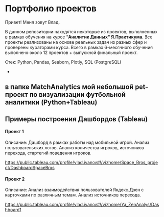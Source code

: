 # Портфолио проектов
Привет! Меня зовут Влад.

В данном репозитории находятся некоторые из проектов, выполненных в рамках обучения на курсе **"Аналитик Данных"  Я.Практикума**.  Все проекты реализованы на основе реальных задач из разных сфер и проверены кураторами курса.
Всего в рамках 6-месячного обучения выполнено около 12 проектов + выпускной финальный проект.

Стек: Python, Pandas, Seaborn, Plotly, SQL (PostgreSQL)

+

## в папке MatchAnalytics мой небольшой **pet-проект** по визуализации футбольной аналитики (Python+Tableau) 
 

## Примеры построения Дашбордов  (Tableau) 

#### Проект 1
Описание: Дашборд в рамках работы над мобильной игрой. 
Анализ пользовательских логов. Анализ количества игроков, источников перехода, стартегий поведения игроков.

https://public.tableau.com/profile/vlad.ivanov#!/vizhome/Space_Bros_project/DashboardSpaceBros

#### Проект 2
Описание: Анализ взаимодействия пользователей Яндекс.Дзен с карточками по различным темам. Анализ источников перехода. 

https://public.tableau.com/profile/vlad.ivanov#!/vizhome/Ya_ZenAnalys/Dashboard1

